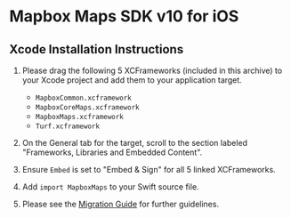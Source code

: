 # Mapbox Maps SDK v10 for iOS

## Xcode Installation Instructions

1. Please drag the following 5 XCFrameworks (included in this archive) to your
   Xcode project and add them to your application target.

    - `MapboxCommon.xcframework`
    - `MapboxCoreMaps.xcframework`
    - `MapboxMaps.xcframework`
    - `Turf.xcframework`

2. On the General tab for the target, scroll to the section labeled "Frameworks,
   Libraries and Embedded Content".

3. Ensure `Embed` is set to "Embed & Sign" for all 5 linked XCFrameworks.

4. Add `import MapboxMaps` to your Swift source file.

5. Please see the [Migration Guide](https://docs.mapbox.com/ios/maps/guides/migrate-to-v10/)
   for further guidelines.
